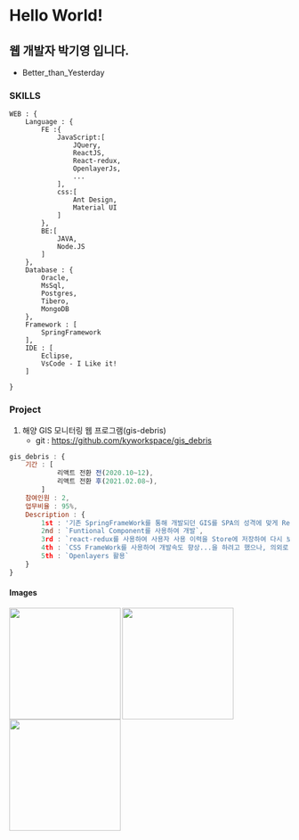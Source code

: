 # Hello World!
## 웹 개발자 박기영 입니다.
- Better_than_Yesterday
### SKILLS
```
WEB : {
    Language : {
        FE :{
            JavaScript:[
                JQuery,
                ReactJS,
                React-redux,
                OpenlayerJs,
                ...
            ],
            css:[
                Ant Design,
                Material UI
            ]
        },
        BE:[
            JAVA,
            Node.JS
        ]
    },
    Database : {
        Oracle,
        MsSql,
        Postgres,
        Tibero,
        MongoDB
    },
    Framework : [
        SpringFramework
    ],
    IDE : [
        Eclipse,
        VsCode - I Like it!
    ]
    
}
```
### Project
1. 해양 GIS 모니터링 웹 프로그램(gis-debris)
    - git : https://github.com/kyworkspace/gis_debris
```javascript
gis_debris : {
    기간 : [
            리액트 전환 전(2020.10~12),
            리액트 전환 후(2021.02.08~),
        ]
    참여인원 : 2,
    업무비율 : 95%,
    Description : {
        1st : '기존 SpringFrameWork를 통해 개발되던 GIS를 SPA의 성격에 맞게 ReactJS 로 개발환경을 전환하여 리팩토링',
        2nd : `Funtional Component를 사용하여 개발`,
        3rd : `react-redux를 사용하여 사용자 사용 이력을 Store에 저장하여 다시 보기시 즉각적으로 불러 올 수 있도록 노력중`,
        4th : `CSS FrameWork를 사용하여 개발속도 향상...을 하려고 했으나, 의외로 눈에 띄는게 딱 없어서 이것저것 테스트해보고 없으면 직접 만듬`,
        5th : `Openlayers 활용`
    }
}
```
#### Images
<img src = 'https://user-images.githubusercontent.com/45280952/108010784-07294200-7049-11eb-84c7-540e2c115238.png' width="200px" align="left">
<img src = 'https://user-images.githubusercontent.com/45280952/108811974-927a7880-75f1-11eb-8bf1-96901396b2e7.png' width="200px" align="left">
<img src = 'https://user-images.githubusercontent.com/45280952/108799564-f4c48080-75d3-11eb-8d7b-1a61075c1a53.png' width="200px" align="left">